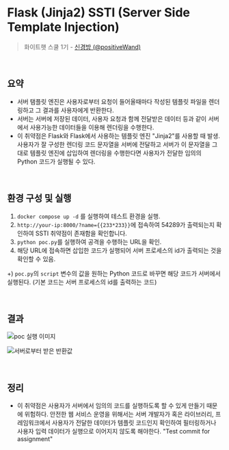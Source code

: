 # Flask (Jinja2) SSTI (Server Side Template Injection)

> 화이트햇 스쿨 1기 - [신경방 (@positiveWand)](https://github.com/positiveWand)

<br/>

## 요약

- 서버 탬플릿 엔진은 사용자로부터 요청이 들어올때마다 작성된 템플릿 파일을 렌더링하고 그 결과를 사용자에게 반환한다.
- 서버는 서버에 저장된 데이터, 사용자 요청과 함께 전달받은 데이터 등과 같이 서버에서 사용가능한 데이터들을 이용해 렌더링을 수행한다.
- 이 취약점은 Flask와 Flask에서 사용하는 템플릿 엔진 "Jinja2"를 사용할 때 발생. 사용자가 잘 구성한 렌더링 코드 문자열을 서버에 전달하고 서버가 이 문자열을 그대로 템플릿 엔진에 삽입하여 렌더링을 수행한다면 사용자가 전달한 임의의 Python 코드가 실행될 수 있다.

<br/>

## 환경 구성 및 실행

1. `docker compose up -d` 를 실행하여 테스트 환경을 실행.
2. `http://your-ip:8000/?name={{233*233}}`에 접속하여 54289가 출력되는지 확인하여 SSTI 취약점이 존재함을 확인합니다.
3. `python poc.py`를 실행하여 공격을 수행하는 URL을 확인.
4. 해당 URL에 접속하면 삽입한 코드가 실행되어 서버 프로세스의 id가 출력되는 것을 확인할 수 있음.

+) `poc.py`의 `script` 변수의 값을 원하는 Python 코드로 바꾸면 해당 코드가 서버에서 실행된다.
(기본 코드는 서버 프로세스의 id를 출력하는 코드)

<br/>

## 결과

![poc 실행 이미지](./1.png)

![서버로부터 받은 반환값](./2.png)

<br/>

## 정리

- 이 취약점은 사용자가 서버에서 임의의 코드를 실행하도록 할 수 있게 만들기 때문에 위험하다. 안전한 웹 서비스 운영을 위해서는 서버 개발자가 혹은 라이브러리, 프레임워크에서 사용자가 전달한 데이터가 템플릿 코드인지 확인하여 필터링하거나 사용자 입력 데이터가 실행으로 이어지지 않도록 해야한다.
"Test commit for assignment" 
